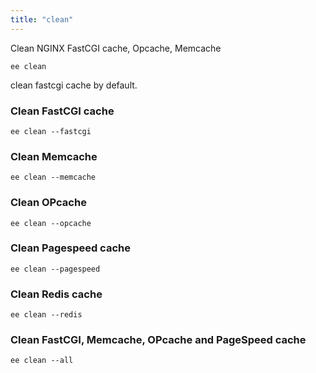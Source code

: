 ```yaml
---
title: "clean"
---
```


Clean NGINX FastCGI cache, Opcache, Memcache

	ee clean

clean fastcgi cache by default.


### Clean FastCGI cache

	ee clean --fastcgi

### Clean Memcache

	ee clean --memcache

### Clean OPcache

	ee clean --opcache

### Clean Pagespeed cache

	ee clean --pagespeed

### Clean Redis cache

	ee clean --redis

### Clean FastCGI, Memcache, OPcache and PageSpeed cache

	ee clean --all


